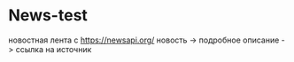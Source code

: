 # News-test
новостная лента с https://newsapi.org/
новость -> подробное описание -> ссылка на источник
